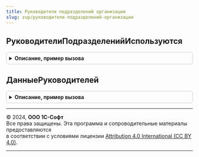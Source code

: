 ```yaml
---
title: Руководители подразделений организации
slug: zup/руководители-подразделений-организации
---
```



## РуководителиПодразделенийИспользуются
<details style="margin: 1em 0; padding: 0.5em; border: 1px solid #ccc; border-radius: 6px;">

<summary style="font-weight: bold; cursor: pointer;">Описание, пример вызова</summary>

```bsl

// Возвращает настройку использования руководителей подразделений организации.
//
// Возвращаемое значение:
// 		Булево
//
Функция РуководителиПодразделенийИспользуются() Экспорт
```

Пример вызова
```bsl
Результат = РуководителиПодразделенийОрганизации.РуководителиПодразделенийИспользуются() 
```
</details>

## ДанныеРуководителей
<details style="margin: 1em 0; padding: 0.5em; border: 1px solid #ccc; border-radius: 6px;">

<summary style="font-weight: bold; cursor: pointer;">Описание, пример вызова</summary>

```bsl

// Возвращает руководителей подразделений
// Параметры:
//	МассивПодразделений				- Массив - массив подразделений (СправочникСсылка.ПодразделенияОрганизаций), для которых необходимо получить руководителей
//	НаследованиеРуководителей		- Булево - если признак = Истина, руководителем подразделения будет считаться руководитель ближайшего родителя.
//
// Возвращаемое значение:
//	Соответствие - соответствие управленческих и регламентных подразделений.
//		* Ключ		- СправочникСсылка.ПодразделенияОрганизаций - подразделение.
//		* Значение 	- СправочникСсылка.ФизическиеЛица - физическое лицо руководителя.
//
Функция ДанныеРуководителей(МассивПодразделений, НаследованиеРуководителей = Ложь) Экспорт
```

Пример вызова
```bsl
Результат = РуководителиПодразделенийОрганизации.ДанныеРуководителей(МассивПодразделений, НаследованиеРуководителей);
```
</details>

---

© 2024, **ООО 1С-Софт**  
Все права защищены. Эта программа и сопроводительные материалы предоставляются  
в соответствии с условиями лицензии [Attribution 4.0 International (CC BY 4.0)](https://creativecommons.org/licenses/by/4.0/legalcode).

---
